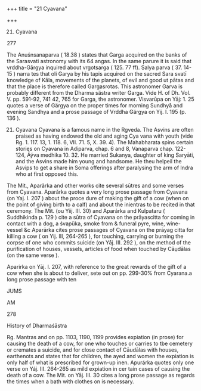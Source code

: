 +++
title = "21 Cyavana"

+++

21. Cyavana 

277 

The Anuśnsanaparva ( 18.38 ) states that Garga acquired on the banks of the Sarasvati astronomy with its 64 angas. In the same parure it is said that vrddha-Gārgya inquired about vrgotsarga ( 125. 77 ff). Salya parva ( 37. 14-15 ) narra tes that oli Garya by his tapis acquired on the sacred Sara svatī knowledge of Kāla, movements of the planets, of evil and good ut pātas and that the place is therefore called Gargasrotas. This astronomer Garva is probably different from the Dharma sästra writer Garga. Vide H. of Dh. Vol. V. pp. 591-92, 741 42, 765 for Garga, the astronomer. Visvarūpa on Yāj: 1. 25 quotes a verse of Gärgya on the proper times for morning Sundhyā and evening Sandhya and a prose passage of Vrddha Gärgya on Yij. I. 195 (p. 136 ). 

21. Cyavana Cyavana is a famous name in the Rgveda. The Asvins are often praised as having endowed the old and aging Cya vana with youth (vide Rg. 1. 117. 13, 1. 118. 6, VII. 71. 5, X. 39. 4). The Mahabharata spins certain stories on Cyavana in Adiparva, chap. 6 and 8, Vanaparva chap. 122-124, Āýva medhika 10. 32. He married Sukanya, daughter of king Saryāti, and the Asvins made him young and handsome. He theu helpeil the Asvips to get a share in Soma offerings after paralysing the arm of Indra who at first opposed this. 

The Mit., Aparărka and other works cite several sūtres and some verses from Cyavana. Aparărka quotes a very long prose passage from Cyavana (on Yaj. I. 207 ) about the proce dure of making the gift of a cow (when on the point of giving birth to a calf) and about the inientras to be recited in that ceremony. The Mit. (ou Yiij. III. 30) and Aparárka and Kulpataru ( Suddhikinda p. 129 ) cite a sūtra of Cyavana on the prāyascitta for coming in contact with a dog, a śvapüka, smoke from & funeral pyre, wine, wine-vessel &c Aparārka cites prose passages of Cyavana on the prāyag citta for killing a cow ( on Yij. III, 264-265 ), for touching, carrying or burning the corpse of one who commits suicide (on Yāj. III. 292 ), on the method of the purification of houses, vessels, articles of food when touched by Cāụdālas (on the same verse ). 

Aparirka on Yāj. I. 207, with reference to the great rewards of the gift of a cow when she is about to deliver, sete out on pp. 299-30% from Cyarana.a long prose passage with ten 

JUMS 

AM 

278 

History of Dharmaśāstra 

Rg. Mantras and on pp. 1103, 1190, 1199 provides expiation (in prose) for causing the death of a cow, for one who touches or carries to tbe cemetery or cremates a suicide, and for close contact of Cāudālas with houses, earthenots and states that for children, the ayed and women the expiation is only half of what is prescribed for grown-up inen. Apurárka quotes only one verse on Yáj. III. 264-265 as mild expiation in cer tain cases of causing the death of a cow. The Mit. on Yāj. III. 30 cites a long prose passage as regards the times when a bath with clothes on is necessary. 

